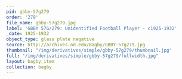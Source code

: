 ```yaml
---
pid: gbby-57g279
order: '279'
file_name: gbby-57g279.jpg
label: 'GBBY 57G/279: Unidentified Football Player - c1925-1932'
_date: 1925-1932
object_type: glass plate negative
source: http://archives.nd.edu/Bagby/GBBY-57g279.jpg
thumbnail: "/img/derivatives/simple/gbby-57g279/thumbnail.jpg"
full: "/img/derivatives/simple/gbby-57g279/fullwidth.jpg"
layout: bagby_item
collection: bagby
---
```

